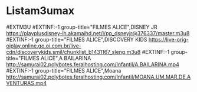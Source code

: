 # Listam3umax
#EXTM3U       #EXTINF:-1 group-title="FILMES ALICE",DISNEY JR https://playplusdisney-lh.akamaihd.net/i/pp_dsneyjr@376337/master.m3u8  #EXTINF:-1 group-title="FILMES ALICE",DISCOVERY KIDS https://live-orig-oiplay.online.go.oi.com.br/live-cdn/discoverykids.smil/chunklist_b1431167_sleng.m3u8  #EXTINF:-1 group-title="FILMES ALICE",A BAILARINA http://samurai02.polybotes.feralhosting.com/Infantil/A.BAILARINA.mp4  #EXTINF:-1 group-title="FILMES ALICE",Moana http://samurai02.polybotes.feralhosting.com/Infantil/MOANA.UM.MAR.DE.AVENTURAS.mp4
